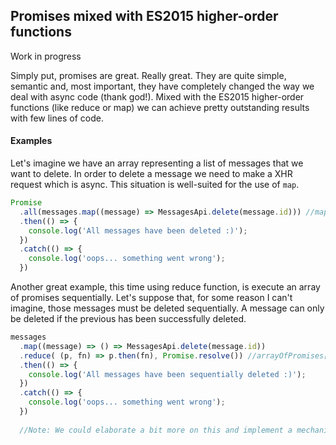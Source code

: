 ## Promises mixed with ES2015 higher-order functions

Work in progress

Simply put, promises are great. Really great. They are quite simple, semantic and,  most important, they have completely changed the way we deal with async code (thank god!).
Mixed with the ES2015 higher-order functions (like reduce or map) we can achieve pretty outstanding results with few lines of code.

#### Examples

Let's imagine we have an array representing a list of messages that we want to delete. In order to delete a message we need to make a XHR request which is async.
This situation is well-suited for the use of `map`. 

```javascript
Promise
  .all(messages.map((message) => MessagesApi.delete(message.id))) //map creates an array of promises
  .then(() => {
    console.log('All messages have been deleted :)');
  })
  .catch(() => {
    console.log('oops... something went wrong');
  })
```

Another great example, this time using reduce function, is execute an array of promises sequentially. 
Let's suppose that, for some reason I can't imagine, those messages must be deleted sequentially. A message can only be deleted if the previous has been successfully deleted.

```javascript
messages
  .map((message) => () => MessagesApi.delete(message.id))
  .reduce( (p, fn) => p.then(fn), Promise.resolve()) //arrayOfPromises[0].then(arrayOfPromises[1]).then(arrayOfPromises[2])....then(arrayOfPromises[n-1])
  .then(() => {
    console.log('All messages have been sequentially deleted :)');
  })
  .catch(() => {
    console.log('oops... something went wrong');
  })
  
  //Note: We could elaborate a bit more on this and implement a mechanism to know which promises have failed and which were successfull but that's the idea of this post.
```

